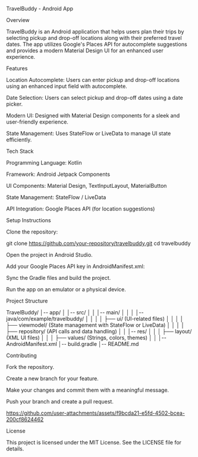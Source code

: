 TravelBuddy - Android App

Overview

TravelBuddy is an Android application that helps users plan their trips by selecting pickup and drop-off locations along with their preferred travel dates. The app utilizes Google's Places API for autocomplete suggestions and provides a modern Material Design UI for an enhanced user experience.

Features

Location Autocomplete: Users can enter pickup and drop-off locations using an enhanced input field with autocomplete.

Date Selection: Users can select pickup and drop-off dates using a date picker.

Modern UI: Designed with Material Design components for a sleek and user-friendly experience.

State Management: Uses StateFlow or LiveData to manage UI state efficiently.

Tech Stack

Programming Language: Kotlin

Framework: Android Jetpack Components

UI Components: Material Design, TextInputLayout, MaterialButton

State Management: StateFlow / LiveData

API Integration: Google Places API (for location suggestions)

Setup Instructions

Clone the repository:

git clone https://github.com/your-repository/travelbuddy.git
cd travelbuddy

Open the project in Android Studio.

Add your Google Places API key in AndroidManifest.xml:

<meta-data
    android:name="com.google.android.geo.API_KEY"
    android:value="YOUR_API_KEY_HERE"/>

Sync the Gradle files and build the project.

Run the app on an emulator or a physical device.

Project Structure

TravelBuddy/
│-- app/
│   │-- src/
│   │   │-- main/
│   │   │   │-- java/com/example/travelbuddy/
│   │   │   │   ├── ui/ (UI-related files)
│   │   │   │   ├── viewmodel/ (State management with StateFlow or LiveData)
│   │   │   │   ├── repository/ (API calls and data handling)
│   │   │-- res/
│   │   │   ├── layout/ (XML UI files)
│   │   │   ├── values/ (Strings, colors, themes)
│   │   │-- AndroidManifest.xml
│-- build.gradle
│-- README.md

Contributing

Fork the repository.

Create a new branch for your feature.

Make your changes and commit them with a meaningful message.

Push your branch and create a pull request.


https://github.com/user-attachments/assets/f9bcda21-e5fd-4502-bcea-200cf8624462


License

This project is licensed under the MIT License. See the LICENSE file for details.




